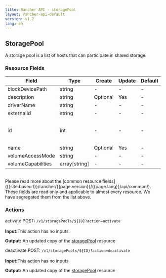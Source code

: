```yaml
---
title: Rancher API - storagePool
layout: rancher-api-default
version: v1.2
lang: en
---
```


## StoragePool

A storage pool is a list of hosts that can participate in shared storage.

### Resource Fields

Field | Type | Create | Update | Default | Notes
---|---|---|---|---|---
blockDevicePath | string | - | - | - | 
description | string | Optional | Yes | - | 
driverName | string | - | - | - | 
externalId | string | - | - | - | 
id | int | - | - | - | The unique identifier for the storagePool
name | string | Optional | Yes | - | 
volumeAccessMode | string | - | - | - | 
volumeCapabilities | array[string] | - | - | - | 

<br>
Please read more about the [common resource fields]({{site.baseurl}}/rancher/{{page.version}}/{{page.lang}}/api/common/). These fields are read only and applicable to almost every resource. We have segregated them from the list above.



### Actions
<div class="action">
<span class="header">
activate
<span class="headerright">POST:  <code>/v1/storagePools/${ID}?action=activate</code></span></span>
<div class="action-contents">

<br>
<span class="input">
<strong>Input:</strong>This action has no inputs</span>

<span class="output"><strong>Output:</strong> An updated copy of the <a href="/rancher/api/api-resources/storagePool/">storagePool</a> resource</span>
</div></div>

<div class="action">
<span class="header">
deactivate
<span class="headerright">POST:  <code>/v1/storagePools/${ID}?action=deactivate</code></span></span>
<div class="action-contents">

<br>
<span class="input">
<strong>Input:</strong>This action has no inputs</span>

<span class="output"><strong>Output:</strong> An updated copy of the <a href="/rancher/api/api-resources/storagePool/">storagePool</a> resource</span>
</div></div>


